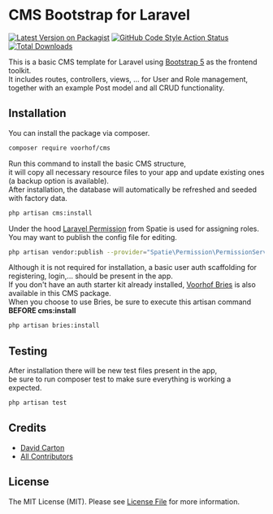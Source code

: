 # CMS Bootstrap for Laravel

[![Latest Version on Packagist](https://img.shields.io/packagist/v/voorhof/cms.svg?style=flat-square)](https://packagist.org/packages/voorhof/cms)
[![GitHub Code Style Action Status](https://img.shields.io/github/actions/workflow/status/voorhof/cms/fix-php-code-style-issues.yml?branch=master&label=code%20style&style=flat-square)](https://github.com/voorhof/cms/actions?query=workflow%3A"Fix+PHP+code+style+issues"+branch%3Amaster)
[![Total Downloads](https://img.shields.io/packagist/dt/voorhof/cms.svg?style=flat-square)](https://packagist.org/packages/voorhof/cms)

This is a basic CMS template for Laravel using [Bootstrap 5](https://getbootstrap.com/) as the frontend toolkit.  
It includes routes, controllers, views, ... for User and Role management,  
together with an example Post model and all CRUD functionality.

## Installation

You can install the package via composer.

```bash
composer require voorhof/cms
```

Run this command to install the basic CMS structure,  
it will copy all necessary resource files to your app and update existing ones (a backup option is available).   
After installation, the database will automatically be refreshed and seeded with factory data.

```bash
php artisan cms:install
```

Under the hood [Laravel Permission](https://spatie.be/docs/laravel-permission/v6) from Spatie is used for assigning roles.  
You may want to publish the config file for editing.

```bash
php artisan vendor:publish --provider="Spatie\Permission\PermissionServiceProvider"
```

Although it is not required for installation, a basic user auth scaffolding for registering, login,... should be present in the app.  
If you don't have an auth starter kit already installed, [Voorhof Bries](https://github.com/voorhof/bries) is also available in this CMS package.   
When you choose to use Bries, be sure to execute this artisan command **BEFORE cms:install**

```bash
php artisan bries:install
```

## Testing

After installation there will be new test files present in the app,  
be sure to run composer test to make sure everything is working a expected.

```bash
php artisan test
```


## Credits

- [David Carton](https://github.com/voorhof)
- [All Contributors](https://github.com/voorhof/cms/contributors)

## License

The MIT License (MIT). Please see [License File](LICENSE.md) for more information.
